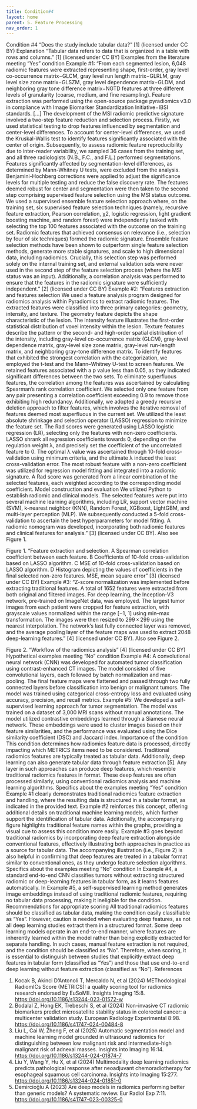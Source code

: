 ```yaml
---
title: Condition#4
layout: home
parent: 5. Feature Processing
nav_order: 1
---
```


Condition #4
“Does the study include tabular data?” [1]  (licensed under CC BY)
Explanation
“Tabular data refers to data that is organized in a table with rows and columns.” [1]  (licensed under CC BY)
Examples from the literature meeting “Yes” condition 
Example #1: “From each segmented lesion, 6,048 radiomic features were extracted representing shape, first-order, gray level co-occurrence matrix−GLCM, gray level run length matrix−GLRLM, gray level size zone matrix−GLSZM, gray level dependence matrix−GLDM, and neighboring gray tone difference matrix−NGTD features at three different levels of granularity (coarse, medium, and fine resampling). Feature extraction was performed using the open-source package pyradiomics v3.0 in compliance with Image Biomarker Standardization Initiative−IBSI standards. […] 
The development of the MSI radiomic predictive signature involved a two-step feature reduction and selection process. Firstly, we used statistical testing to drop features influenced by segmentation and center-level differences. To account for center-level differences, we used the Kruskal-Wallis test to identify features significantly associated with the center of origin. Subsequently, to assess radiomic feature reproducibility due to inter-reader variability, we sampled 36 cases from the training set, and all three radiologists (N.B., F.C., and F.L.) performed segmentations. Features significantly affected by segmentation-level differences, as determined by Mann-Whitney U tests, were excluded from the analysis. Benjamini-Hochberg corrections were applied to adjust the significance levels for multiple testing and reduce the false discovery rate. The features deemed robust for center and segmentation were then taken to the second step comprising supervised feature selection using the MSI status outcome.
We used a supervised ensemble feature selection approach where, on the training set, six supervised feature selection techniques (namely, recursive feature extraction, Pearson correlation, χ2, logistic regression, light gradient boosting machine, and random forest) were independently tasked with selecting the top 100 features associated with the outcome on the training set. Radiomic features that achieved consensus on relevance (i.e., selection by four of six techniques) formed the radiomic signature. Ensemble feature selection methods have been shown to outperform single feature selection methods, generate more stable signatures, and scale to high dimensional data, including radiomics. Crucially, this selection step was performed solely on the internal training set, and external validation sets were never used in the second step of the feature selection process (where the MSI status was an input). Additionally, a correlation analysis was performed to ensure that the features in the radiomic signature were sufficiently independent.” [2] (licensed under CC BY)
Example #2: “Features extraction and features selection
We used a feature analysis program designed for radiomics analysis within Pyradiomics to extract radiomic features. The extracted features were classified into three primary categories: geometry, intensity, and texture. The geometry feature depicts the shape characteristic of the lesion. The intensity feature illustrates the first-order statistical distribution of voxel intensity within the lesion. Texture features describe the pattern or the second- and high-order spatial distribution of the intensity, including gray-level co-occurrence matrix (GLCM), gray-level dependence matrix, gray-level size zone matrix, gray-level run-length matrix, and neighboring gray-tone difference matrix.
To identify features that exhibited the strongest correlation with the categorization, we employed the t-test and the Mann–Whitney U-test to screen features. We retained features associated with a p value less than 0.05, as they indicated significant differences between the two sets. To eliminate superfluous features, the correlation among the features was ascertained by calculating Spearman’s rank correlation coefficient. We selected only one feature from any pair presenting a correlation coefficient exceeding 0.9 to remove those exhibiting high redundancy. Additionally, we adopted a greedy recursive deletion approach to filter features, which involves the iterative removal of features deemed most superfluous in the current set.
We utilized the least absolute shrinkage and selection operator (LASSO) regression to minimize the feature set. The Rad scores were generated using LASSO logistic regression (LR), selecting only the features with non-zero coefficients. LASSO shrank all regression coefficients towards 0, depending on the regulation weight λ, and precisely set the coefficient of the uncorrelated feature to 0. The optimal λ value was ascertained through 10-fold cross-validation using minimum criteria, and the ultimate λ induced the least cross-validation error. The most robust feature with a non-zero coefficient was utilized for regression model fitting and integrated into a radiomic signature. A Rad score was generated from a linear combination of the selected features, each weighted according to the corresponding model coefficient.
Model construction and evaluation
We utilized Python to establish radiomic and clinical models. The selected features were put into several machine learning algorithms, including LR, support vector machine (SVM), k-nearest neighbor (KNN), Random Forest, XGBoost, LightGBM, and multi-layer perception (MLP). We subsequently conducted a 5-fold cross-validation to ascertain the best hyperparameters for model fitting. A radiomic nomogram was developed, incorporating both radiomic features and clinical features for analysis.” [3] (licensed under CC BY). 
Also see Figure 1.
 
Figure 1. “Feature extraction and selection. A Spearman correlation coefficient between each feature. B Coefficients of 10-fold cross-validation based on LASSO algorithm. C MSE of 10-fold cross-validation based on LASSO algorithm. D Histogram depicting the values of coefficients in the final selected non-zero features. MSE, mean square error” [3] (licensed under CC BY)
Example #3: “Z-score normalization was implemented before extracting traditional features. A total of 1652 features were extracted from both original and filtered images. For deep learning, the Inception-V3 network, pre-trained on ImageNet data, was employed. The largest tumor images from each patient were cropped for feature extraction, with grayscale values normalized within the range [−1, 1] using min–max transformation. The images were then resized to 299 × 299 using the nearest interpolation. The network’s last fully connected layer was removed, and the average pooling layer of the feature maps was used to extract 2048 deep-learning features.” [4] (licensed under CC BY). Also see Figure 2.
 
Figure 2. “Workflow of the radiomics analysis” [4] (licensed under CC BY)
Hypothetical examples meeting “No” condition
Example #4: A convolutional neural network (CNN) was developed for automated tumor classification using contrast-enhanced CT images. The model consisted of five convolutional layers, each followed by batch normalization and max-pooling. The final feature maps were flattened and passed through two fully connected layers before classification into benign or malignant tumors. The model was trained using categorical cross-entropy loss and evaluated using accuracy, precision, and recall metrics.
Example #5: We developed a self-supervised learning approach for tumor segmentation. The model was trained on a dataset of 3,000 MRI scans without manual annotations. The model utilized contrastive embeddings learned through a Siamese neural network. These embeddings were used to cluster images based on their feature similarities, and the performance was evaluated using the Dice similarity coefficient (DSC) and Jaccard index.
Importance of the condition
This condition determines how radiomics feature data is processed, directly impacting which METRICS items need to be considered. Traditional radiomics features are typically treated as tabular data. Additionally, deep learning can also generate tabular data through feature extraction [5]. Any layer in such approaches can produce deep features, which resemble traditional radiomics features in format. These deep features are often processed similarly, using conventional radiomics analysis and machine learning algorithms.
Specifics about the examples meeting “Yes” condition
Example #1 clearly demonstrates traditional radiomics feature extraction and handling, where the resulting data is structured in a tabular format, as indicated in the provided text. Example #2 reinforces this concept, offering additional details on traditional machine learning models, which further support the identification of tabular data. Additionally, the accompanying figure highlights traditional feature names within the graphs, providing a visual cue to assess this condition more easily. Example #3 goes beyond traditional radiomics by incorporating deep feature extraction alongside conventional features, effectively illustrating both approaches in practice as a source for tabular data. The accompanying illustration (i.e., Figure 2) is also helpful in confirming that deep features are treated in a tabular format similar to conventional ones, as they undergo feature selection algorithms.
Specifics about the examples meeting “No” condition
In Example #4, a standard end-to-end CNN classifies tumors without extracting structured radiomic or deep-learning features in tabular form, as it learns features automatically.
In Example #5, a self-supervised learning method generates image embeddings instead of using traditional radiomic features, requiring no tabular data processing, making it ineligible for the condition.
Recommendations for appropriate scoring
All traditional radiomics features should be classified as tabular data, making the condition easily classifiable as “Yes”. 
However, caution is needed when evaluating deep features, as not all deep learning studies extract them in a structured format. Some deep learning models operate in an end-to-end manner, where features are inherently learned within the model rather than being explicitly extracted for separate handling. In such cases, manual feature extraction is not required, and the condition should be classified as “No”. 
Therefore, when scoring, it is essential to distinguish between studies that explicitly extract deep features in tabular form (classified as “Yes”) and those that use end-to-end deep learning without feature extraction (classified as “No”).
References
1. 	Kocak B, Akinci D’Antonoli T, Mercaldo N, et al (2024) METhodological RadiomICs Score (METRICS): a quality scoring tool for radiomics research endorsed by EuSoMII. Insights Imaging 15:8. https://doi.org/10.1186/s13244-023-01572-w
2. 	Bodalal Z, Hong EK, Trebeschi S, et al (2024) Non-invasive CT radiomic biomarkers predict microsatellite stability status in colorectal cancer: a multicenter validation study. European Radiology Experimental 8:98. https://doi.org/10.1186/s41747-024-00484-8
3. 	Liu L, Cai W, Zheng F, et al (2025) Automatic segmentation model and machine learning model grounded in ultrasound radiomics for distinguishing between low malignant risk and intermediate-high malignant risk of adnexal masses. Insights into Imaging 16:14. https://doi.org/10.1186/s13244-024-01874-7
4. 	Liu Y, Wang Y, Hu X, et al (2024) Multimodality deep learning radiomics predicts pathological response after neoadjuvant chemoradiotherapy for esophageal squamous cell carcinoma. Insights into Imaging 15:277. https://doi.org/10.1186/s13244-024-01851-0
5. 	Demircioğlu A (2023) Are deep models in radiomics performing better than generic models? A systematic review. Eur Radiol Exp 7:11. https://doi.org/10.1186/s41747-023-00325-0





